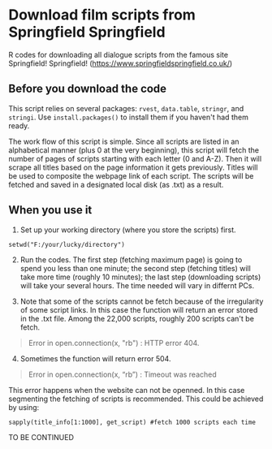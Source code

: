 # Download film scripts from Springfield Springfield
R codes for downloading all dialogue scripts from the famous site Springfield! Springfield! (https://www.springfieldspringfield.co.uk/)

## Before you download the code
This script relies on several packages: `rvest`, `data.table`, `stringr`, and `stringi`. Use `install.packages()` to install them if you haven't had them ready. 

The work flow of this script is simple. Since all scripts are listed in an alphabetical manner (plus 0 at the very beginning), this script will fetch the number of pages of scripts starting with each letter (0 and A-Z). Then it will scrape all titles based on the page information it gets previously. Titles will be used to composite the webpage link of each script. The scripts will be fetched and saved in a designated local disk (as .txt) as a result.

## When you use it
1. Set up your working directory (where you store the scripts) first.
```
setwd("F:/your/lucky/directory")
```
2. Run the codes. The first step (fetching maximum page) is going to spend you less than one minute; the second step (fetching titles) will take more time (roughly 10 minutes); the last step (downloading scripts) will take your several hours. The time needed will vary in differnt PCs.

3. Note that some of the scripts cannot be fetch because of the irregularity of some script links. In this case the function will return an error stored in the .txt file. Among the 22,000 scripts, roughly 200 scripts can't be fetch.
> Error in open.connection(x, "rb") : HTTP error 404.

4. Sometimes the function will return error 504.
> Error in open.connection(x, “rb”) : Timeout was reached

This error happens when the website can not be openned. In this case segmenting the fetching of scripts is recommended. This could be achieved by using:
```
sapply(title_info[1:1000], get_script) #fetch 1000 scripts each time
```

TO BE CONTINUED
